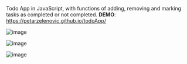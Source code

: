 Todo App in JavaScript, with functions of adding, removing and marking tasks as completed or not completed.
**DEMO**: https://petarzelenovic.github.io/todoApp/

![image](https://github.com/petarzelenovic/todoApp/assets/40499791/185b6df1-7a55-43e2-9cb8-1c67a9bf4281)


![image](https://github.com/petarzelenovic/todoApp/assets/40499791/83e764cf-8034-4aa4-8433-2cf911bc9511)


![image](https://github.com/petarzelenovic/todoApp/assets/40499791/d15dfbd8-aa39-4f6f-b2df-218fc34e8df8)
